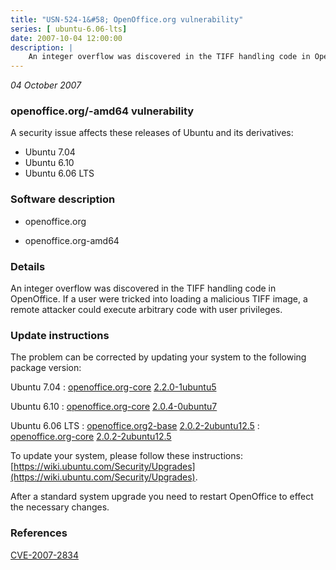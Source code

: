 ```yaml
---
title: "USN-524-1&#58; OpenOffice.org vulnerability"
series: [ ubuntu-6.06-lts]
date: 2007-10-04 12:00:00
description: |
    An integer overflow was discovered in the TIFF handling code in OpenOffice. If a user were tricked into loading a malicious TIFF image, a remote attacker  could execute arbitrary code with user privileges. 
--- 
```

 
 

*04 October 2007*

### openoffice.org/-amd64 vulnerability

A security issue affects these releases of Ubuntu and its derivatives:

* Ubuntu 7.04
* Ubuntu 6.10
* Ubuntu 6.06 LTS

### Software description

* openoffice.org 

* openoffice.org-amd64 

### Details

An integer overflow was discovered in the TIFF handling code in OpenOffice. If a user were tricked into loading a malicious TIFF image, a remote attacker could execute arbitrary code with user privileges. 

### Update instructions

The problem can be corrected by updating your system to the following package version:

Ubuntu 7.04
 : [openoffice.org-core](https://launchpad.net/ubuntu/+source/openoffice.org) <span> [2.2.0-1ubuntu5](https://launchpad.net/ubuntu/+source/openoffice.org/2.2.0-1ubuntu5) </span> 

Ubuntu 6.10
 : [openoffice.org-core](https://launchpad.net/ubuntu/+source/openoffice.org) <span> [2.0.4-0ubuntu7](https://launchpad.net/ubuntu/+source/openoffice.org/2.0.4-0ubuntu7) </span> 

Ubuntu 6.06 LTS
 : [openoffice.org2-base](https://launchpad.net/ubuntu/+source/openoffice.org) <span> [2.0.2-2ubuntu12.5](https://launchpad.net/ubuntu/+source/openoffice.org/2.0.2-2ubuntu12.5) </span> 
 : [openoffice.org-core](https://launchpad.net/ubuntu/+source/openoffice.org) <span> [2.0.2-2ubuntu12.5](https://launchpad.net/ubuntu/+source/openoffice.org/2.0.2-2ubuntu12.5) </span> 

To update your system, please follow these instructions: [https://wiki.ubuntu.com/Security/Upgrades](https://wiki.ubuntu.com/Security/Upgrades).

After a standard system upgrade you need to restart OpenOffice to effect the necessary changes. 

### References

 
 [CVE-2007-2834](http://people.ubuntu.com/~ubuntu-security/cve/CVE-2007-2834)
 

